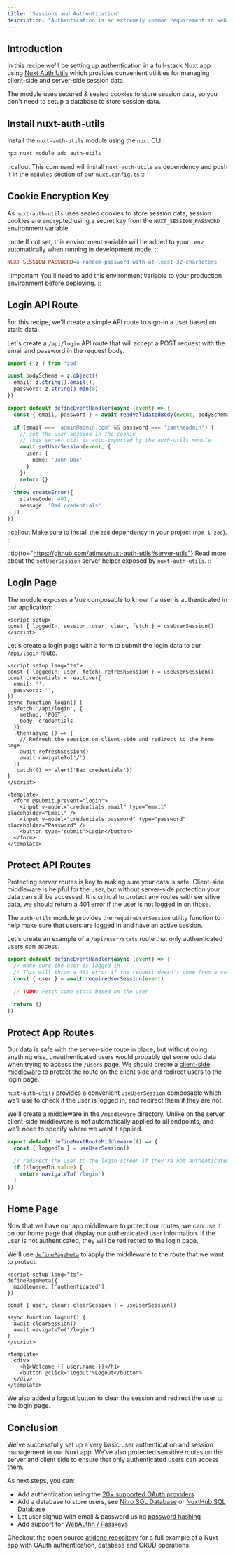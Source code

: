 ```yaml
---
title: 'Sessions and Authentication'
description: "Authentication is an extremely common requirement in web apps. This recipe will show you how to implement basic user registration and authentication in your Nuxt app."
---
```


## Introduction

In this recipe we'll be setting up authentication in a full-stack Nuxt app using [Nuxt Auth Utils](https://github.com/Atinux/nuxt-auth-utils) which provides convenient utilities for managing client-side and server-side session data.

The module uses secured & sealed cookies to store session data, so you don't need to setup a database to store session data.

## Install nuxt-auth-utils

Install the `nuxt-auth-utils` module using the `nuxt` CLI.

```bash [Terminal]
npx nuxt module add auth-utils
```

::callout
This command will install `nuxt-auth-utils` as dependency and push it in the `modules` section of our `nuxt.config.ts`
::

## Cookie Encryption Key

As `nuxt-auth-utils` uses sealed cookies to store session data, session cookies are encrypted using a secret key from the `NUXT_SESSION_PASSWORD` environment variable.

::note
If not set, this environment variable will be added to your `.env` automatically when running in development mode.
::

```ini [.env]
NUXT_SESSION_PASSWORD=a-random-password-with-at-least-32-characters
```

::important
You'll need to add this environment variable to your production environment before deploying.
::

## Login API Route

For this recipe, we'll create a simple API route to sign-in a user based on static data.

Let's create a `/api/login` API route that will accept a POST request with the email and password in the request body.

```ts [server/api/login.post.ts]
import { z } from 'zod'

const bodySchema = z.object({
  email: z.string().email(),
  password: z.string().min(8)
})

export default defineEventHandler(async (event) => {
  const { email, password } = await readValidatedBody(event, bodySchema.parse)

  if (email === 'admin@admin.com' && password === 'iamtheadmin') {
    // set the user session in the cookie
    // this server util is auto-imported by the auth-utils module
    await setUserSession(event, {
      user: {
        name: 'John Doe'
      }
    })
    return {}
  }
  throw createError({
    statusCode: 401,
    message: 'Bad credentials'
  })
})
```

::callout
Make sure to install the `zod` dependency in your project (`npm i zod`).
::

::tip{to="https://github.com/atinux/nuxt-auth-utils#server-utils"}
Read more about the `setUserSession` server helper exposed by `nuxt-auth-utils`.
::

## Login Page

The module exposes a Vue composable to know if a user is authenticated in our application:

```vue
<script setup>
const { loggedIn, session, user, clear, fetch } = useUserSession()
</script>
```

Let's create a login page with a form to submit the login data to our `/api/login` route.

```vue [app/pages/login.vue]
<script setup lang="ts">
const { loggedIn, user, fetch: refreshSession } = useUserSession()
const credentials = reactive({
  email: '',
  password: '',
})
async function login() {
  $fetch('/api/login', {
    method: 'POST',
    body: credentials
  })
  .then(async () => {
    // Refresh the session on client-side and redirect to the home page
    await refreshSession()
    await navigateTo('/')
  })
  .catch(() => alert('Bad credentials'))
}
</script>

<template>
  <form @submit.prevent="login">
    <input v-model="credentials.email" type="email" placeholder="Email" />
    <input v-model="credentials.password" type="password" placeholder="Password" />
    <button type="submit">Login</button>
  </form>
</template>
```

## Protect API Routes

Protecting server routes is key to making sure your data is safe. Client-side middleware is helpful for the user, but without server-side protection your data can still be accessed. It is critical to protect any routes with sensitive data, we should return a 401 error if the user is not logged in on those.

The `auth-utils` module provides the `requireUserSession` utility function to help make sure that users are logged in and have an active session.

Let's create an example of a `/api/user/stats` route that only authenticated users can access.

```ts [server/api/user/stats.get.ts]
export default defineEventHandler(async (event) => {
  // make sure the user is logged in
  // This will throw a 401 error if the request doesn't come from a valid user session
  const { user } = await requireUserSession(event)

  // TODO: Fetch some stats based on the user

  return {}
})
```

## Protect App Routes

Our data is safe with the server-side route in place, but without doing anything else, unauthenticated users would probably get some odd data when trying to access the `/users` page. We should create a [client-side middleware](https://nuxt.com/docs/guide/directory-structure/app/middleware) to protect the route on the client side and redirect users to the login page.

`nuxt-auth-utils` provides a convenient `useUserSession` composable which we'll use to check if the user is logged in, and redirect them if they are not.

We'll create a middleware in the `/middleware` directory. Unlike on the server, client-side middleware is not automatically applied to all endpoints, and we'll need to specify where we want it applied.

```typescript [app/middleware/authenticated.ts]
export default defineNuxtRouteMiddleware(() => {
  const { loggedIn } = useUserSession()

  // redirect the user to the login screen if they're not authenticated
  if (!loggedIn.value) {
    return navigateTo('/login')
  }
})
```

## Home Page

Now that we have our app middleware to protect our routes, we can use it on our home page that display our authenticated user information. If the user is not authenticated, they will be redirected to the login page.

We'll use [`definePageMeta`](/docs/4.x/api/utils/define-page-meta) to apply the middleware to the route that we want to protect.

```vue [app/pages/index.vue]
<script setup lang="ts">
definePageMeta({
  middleware: ['authenticated'],
})
  
const { user, clear: clearSession } = useUserSession()

async function logout() {
  await clearSession()
  await navigateTo('/login')
}
</script>

<template>
  <div>
    <h1>Welcome {{ user.name }}</h1>
    <button @click="logout">Logout</button>
  </div>
</template>
```

We also added a logout button to clear the session and redirect the user to the login page.

## Conclusion

We've successfully set up a very basic user authentication and session management in our Nuxt app. We've also protected sensitive routes on the server and client side to ensure that only authenticated users can access them.

As next steps, you can:
- Add authentication using the [20+ supported OAuth providers](https://github.com/atinux/nuxt-auth-utils?tab=readme-ov-file#supported-oauth-providers)
- Add a database to store users, see [Nitro SQL Database](https://nitro.build/guide/database) or [NuxtHub SQL Database](https://hub.nuxt.com/docs/features/database)
- Let user signup with email & password using [password hashing](https://github.com/atinux/nuxt-auth-utils?tab=readme-ov-file#password-hashing)
- Add support for [WebAuthn / Passkeys](https://github.com/atinux/nuxt-auth-utils?tab=readme-ov-file#webauthn-passkey)

Checkout the open source [atidone repository](https://github.com/atinux/atidone) for a full example of a Nuxt app with OAuth authentication, database and CRUD operations.

